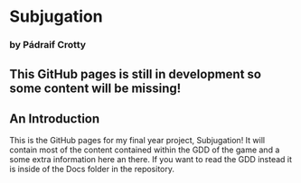 # Subjugation

### by Pádraif Crotty

## This GitHub pages is still in development so some content will be missing!


## An Introduction
This is the GitHub pages for my final year project, Subjugation! It will contain most of the content contained within the GDD of the game and a some extra information here an there. If you want to read the GDD instead it is inside of the Docs folder in the repository.

